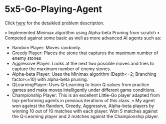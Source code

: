 # 5x5-Go-Playing-Agent
Click [here]() for the detaikled problem description.

• Implemented Minimax algorithm using Alpha-beta Pruning from scratch
• Competed against some basic as well as more advanced AI agents such as: 
- Random Player: Moves randomly.
- Greedy Player: Places the stone that captures the maximum number of enemy stones
- Aggressive Player: Looks at the next two possible moves and tries to capture the maximum number of enemy stones.
- Alpha-beta Player: Uses the Minimax algorithm (Depth<=2; Branching factor<=10) with alpha-beta pruning.
- QLearningPlayer: Uses Q-Learning to learn Q values from practice games and make moves intelligently under different game conditions.
- Championship Player: This is an excellent Little-Go player adapted from top-performing agents in previous iterations of this class.
• My agent won against the Random, Greedy, Aggressive, Alpha-beta players by winning 10 out of 10 matches with each player. Won 5 matches against the Q-Learning player and 2 matches against the Championship player.
